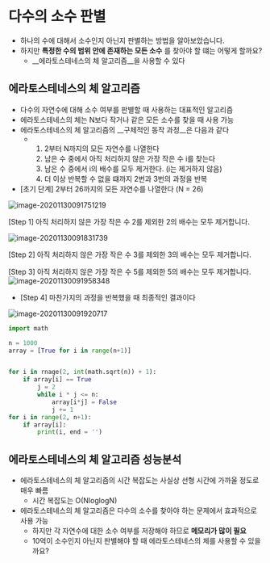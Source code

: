 # 다수의 소수 판별

- 하나의 수에 대해서 소수인지 아닌지 판별하는 방법을 알아보았습니다.
- 하지만 __특정한 수의 범위 안에 존재하는 모든 소수__ 를 찾아야 할 떄는 어떻게 할까요?
  - __에라토스테네스의 체 알고리즘__을 사용할 수 있다



## 에라토스테네스의 체 알고리즘

- 다수의 자연수에 대해 소수 여부를 판별할 때 사용하는 대표적인 알고리즘 
- 에라토스테네스의 체는 N보다 작거나 같은 모든 소수를 찾을 때 사용 가능 
- 에라토스테네스의 체 알고리즘의 __구체적인 동작 과정__은 다음과 같다
  - 1. 2부터 N까지의 모든 자연수를 나열한다
    2. 남은 수 중에서 아직 처리하지 않은 가장 작은 수 i를 찾는다
    3. 남은 수 중에서 i의 배수를 모두 제거한다. (i는 제거하지 않음)
    4. 더 이상 반복할 수 없을 떄까지 2번과 3번의 과정을 반복 
- [초기 단계] 2부터 26까지의 모든 자연수를 나열한다 (N = 26)

![image-20201130091751219](C:\Users\scoji\AppData\Roaming\Typora\typora-user-images\image-20201130091751219.png)

[Step 1] 아직 처리하지 않은 가장 작은 수 2를 제외한 2의 배수는 모두 제거합니다. 

![image-20201130091831739](C:\Users\scoji\AppData\Roaming\Typora\typora-user-images\image-20201130091831739.png)

[Step 2] 아직 처리하지 않은 가장 작은 수 3를 제외한 3의 배수는 모두 제거합니다. 

[Step 3] 아직 처리하지 않은 가장 작은 수 5를 제외한 5의 배수는 모두 제거합니다. ![image-20201130091958348](C:\Users\scoji\AppData\Roaming\Typora\typora-user-images\image-20201130091958348.png)

- [Step 4] 마찬가지의 과정을 반복했을 때 최종적인 결과이다 

![image-20201130091920717](C:\Users\scoji\AppData\Roaming\Typora\typora-user-images\image-20201130091920717.png)

```python
import math

n = 1000
array = [True for i in range(n+1)]


for i in rnage(2, int(math.sqrt(n)) + 1):
    if array[i] == True
    	j = 2
        while i * j <= n:
            array[i*j] = False
            j += 1 
for i in range(2, n+1):
    if array[i]:
        print(i, end = '')
```

## 에라토스테네스의 체 알고리즘 성능분석 

- 에라토스테네스의 체 알고리즘의 시간 복잡도는 사실상 선형 시간에 가까울 정도로 매우 빠름 
  - 시간 복잡도는 O(NloglogN)
- 에라토스테네스의 체 알고리즘은 다수의 소수를 찾아야 하는 문제에서 효과적으로 사용 가능 
  - 하지만 각 자연수에 대한 소수 여부를 저장해야 하므로 __메모리가 많이 필요__
  - 10억이 소수인지 아닌지 판별해야 할 때 에라토스테네스의 체를 사용할 수 있을까요? 






